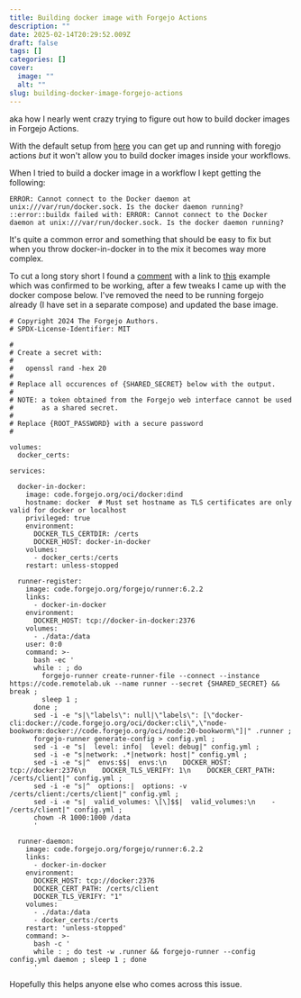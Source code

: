 ```yaml
---
title: Building docker image with Forgejo Actions
description: ""
date: 2025-02-14T20:29:52.009Z
draft: false
tags: []
categories: []
cover:
  image: ""
  alt: ""
slug: building-docker-image-forgejo-actions
---
```

aka how I nearly went crazy trying to figure out how to build docker images in Forgejo Actions.

With the default setup from [here](https://forgejo.org/docs/latest/admin/runner-installation/#oci-image-installation) you can get up and running with foregjo actions *but* it won't allow you to build docker images inside your workflows.

When I tried to build a docker image in a workflow I kept getting the following:

```
ERROR: Cannot connect to the Docker daemon at unix:///var/run/docker.sock. Is the docker daemon running?
::error::buildx failed with: ERROR: Cannot connect to the Docker daemon at unix:///var/run/docker.sock. Is the docker daemon running?
```

It's quite a common error and something that should be easy to fix but when you throw docker-in-docker in to the mix it becomes way more complex.

To cut a long story short I found a [comment](https://code.forgejo.org/forgejo/runner/issues/153#issuecomment-5824) with a link to [this](https://code.forgejo.org/forgejo/runner/src/branch/main/examples/docker-compose/compose-forgejo-and-runner.yml) example which was confirmed to be working, after a few tweaks I came up with the docker compose below. I've removed the need to be running forgejo already (I have set in a separate compose) and updated the base image.

```
# Copyright 2024 The Forgejo Authors.
# SPDX-License-Identifier: MIT

#
# Create a secret with:
#
#   openssl rand -hex 20
#
# Replace all occurences of {SHARED_SECRET} below with the output.
#
# NOTE: a token obtained from the Forgejo web interface cannot be used
#       as a shared secret.
#
# Replace {ROOT_PASSWORD} with a secure password
#

volumes:
  docker_certs:

services:

  docker-in-docker:
    image: code.forgejo.org/oci/docker:dind
    hostname: docker  # Must set hostname as TLS certificates are only valid for docker or localhost
    privileged: true
    environment:
      DOCKER_TLS_CERTDIR: /certs
      DOCKER_HOST: docker-in-docker
    volumes:
      - docker_certs:/certs
    restart: unless-stopped

  runner-register:
    image: code.forgejo.org/forgejo/runner:6.2.2
    links:
      - docker-in-docker
    environment:
      DOCKER_HOST: tcp://docker-in-docker:2376
    volumes:
	  - ./data:/data
    user: 0:0
    command: >-
      bash -ec '
      while : ; do
        forgejo-runner create-runner-file --connect --instance https://code.remotelab.uk --name runner --secret {SHARED_SECRET} && break ;
        sleep 1 ;
      done ;
      sed -i -e "s|\"labels\": null|\"labels\": [\"docker-cli:docker://code.forgejo.org/oci/docker:cli\",\"node-bookworm:docker://code.forgejo.org/oci/node:20-bookworm\"]|" .runner ;
      forgejo-runner generate-config > config.yml ;
      sed -i -e "s|  level: info|  level: debug|" config.yml ;
      sed -i -e "s|network: .*|network: host|" config.yml ;
      sed -i -e "s|^  envs:$$|  envs:\n    DOCKER_HOST: tcp://docker:2376\n    DOCKER_TLS_VERIFY: 1\n    DOCKER_CERT_PATH: /certs/client|" config.yml ;
      sed -i -e "s|^  options:|  options: -v /certs/client:/certs/client|" config.yml ;
      sed -i -e "s|  valid_volumes: \[\]$$|  valid_volumes:\n    - /certs/client|" config.yml ;
      chown -R 1000:1000 /data
      '

  runner-daemon:
    image: code.forgejo.org/forgejo/runner:6.2.2
    links:
      - docker-in-docker
    environment:
      DOCKER_HOST: tcp://docker:2376
      DOCKER_CERT_PATH: /certs/client
      DOCKER_TLS_VERIFY: "1"
    volumes:
      - ./data:/data
      - docker_certs:/certs
    restart: 'unless-stopped'
    command: >-
      bash -c '
      while : ; do test -w .runner && forgejo-runner --config config.yml daemon ; sleep 1 ; done
      '
```

Hopefully this helps anyone else who comes across this issue.